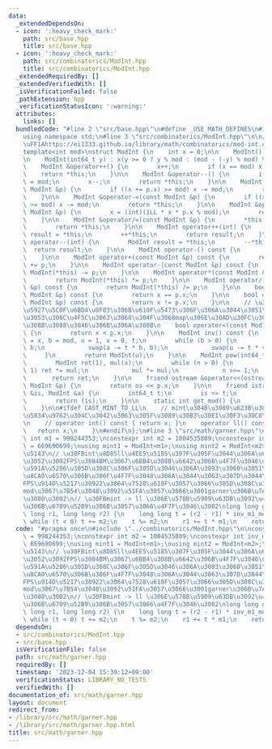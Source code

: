 ```yaml
---
data:
  _extendedDependsOn:
  - icon: ':heavy_check_mark:'
    path: src/base.hpp
    title: src/base.hpp
  - icon: ':heavy_check_mark:'
    path: src/combinatorics/ModInt.hpp
    title: src/combinatorics/ModInt.hpp
  _extendedRequiredBy: []
  _extendedVerifiedWith: []
  _isVerificationFailed: false
  _pathExtension: hpp
  _verificationStatusIcon: ':warning:'
  attributes:
    links: []
  bundledCode: "#line 2 \"src/base.hpp\"\n#define _USE_MATH_DEFINES\n#include <bits/stdc++.h>\n\
    using namespace std;\n#line 3 \"src/combinatorics/ModInt.hpp\"\n\n// \u53C2\u8003\
    \uFF1Ahttps://ei1333.github.io/library/math/combinatorics/mod-int.cpp\n// ModInt\n\
    template<int mod>\nstruct ModInt {\n    int x = 0;\n\n    ModInt() : x(0) {}\n\
    \n    ModInt(int64_t y) : x(y >= 0 ? y % mod : (mod - (-y) % mod) % mod) {}\n\n\
    \    ModInt &operator++() {\n        x++;\n        if (x == mod) x = 0;\n    \
    \    return *this;\n    }\n\n    ModInt &operator--() {\n        if (x == 0) x\
    \ = mod;\n        x--;\n        return *this;\n    }\n\n    ModInt &operator+=(const\
    \ ModInt &p) {\n        if ((x += p.x) >= mod) x -= mod;\n        return *this;\n\
    \    }\n\n    ModInt &operator-=(const ModInt &p) {\n        if ((x += mod - p.x)\
    \ >= mod) x -= mod;\n        return *this;\n    }\n\n    ModInt &operator*=(const\
    \ ModInt &p) {\n        x = (int)(1LL * x * p.x % mod);\n        return *this;\n\
    \    }\n\n    ModInt &operator/=(const ModInt &p) {\n        *this *= p.inv();\n\
    \        return *this;\n    }\n\n    ModInt operator++(int) {\n        ModInt\
    \ result = *this;\n        ++*this;\n        return result;\n    }\n\n    ModInt\
    \ operator--(int) {\n        ModInt result = *this;\n        --*this;\n      \
    \  return result;\n    }\n\n    ModInt operator-() const {\n        return ModInt(-x);\n\
    \    }\n\n    ModInt operator+(const ModInt &p) const {\n        return ModInt(*this)\
    \ += p;\n    }\n\n    ModInt operator-(const ModInt &p) const {\n        return\
    \ ModInt(*this) -= p;\n    }\n\n    ModInt operator*(const ModInt &p) const {\n\
    \        return ModInt(*this) *= p;\n    }\n\n    ModInt operator/(const ModInt\
    \ &p) const {\n        return ModInt(*this) /= p;\n    }\n\n    bool operator==(const\
    \ ModInt &p) const {\n        return x == p.x;\n    }\n\n    bool operator!=(const\
    \ ModInt &p) const {\n        return x != p.x;\n    }\n\n    // \u203BModInt\u306E\
    \u5927\u5C0F\u6BD4\u8F03\u306B\u610F\u5473\u306F\u306A\u3044\u3051\u3069\u3001\
    \u3053\u308C\u4F5C\u3063\u3068\u304F\u3068map\u306E\u30AD\u30FC\u306B\u4F7F\u3048\
    \u308B\u3088\u3046\u306B\u306A\u308B\n    bool operator<(const ModInt &p) const\
    \ {\n        return x < p.x;\n    }\n\n    ModInt inv() const {\n        int a\
    \ = x, b = mod, u = 1, v = 0, t;\n        while (b > 0) {\n            t = a /\
    \ b;\n            swap(a -= t * b, b);\n            swap(u -= t * v, v);\n   \
    \     }\n        return ModInt(u);\n    }\n\n    ModInt pow(int64_t n) const {\n\
    \        ModInt ret(1), mul(x);\n        while (n > 0) {\n            if (n &\
    \ 1) ret *= mul;\n            mul *= mul;\n            n >>= 1;\n        }\n \
    \       return ret;\n    }\n\n    friend ostream &operator<<(ostream &os, const\
    \ ModInt &p) {\n        return os << p.x;\n    }\n\n    friend istream &operator>>(istream\
    \ &is, ModInt &a) {\n        int64_t t;\n        is >> t;\n        a = ModInt<mod>(t);\n\
    \        return (is);\n    }\n\n    static int get_mod() {\n        return mod;\n\
    \    }\n\n#ifdef CAST_MINT_TO_LL\n    // mint\u304B\u3089\u623B\u3057\u305F\u3044\
    \u5834\u9762\u304C\u3042\u3063\u305F\u3089\u30B3\u30E1\u30F3\u30C8\u5916\u3059\
    \n    // operator int() const { return x; }\n    operator ll() const {\n     \
    \   return x;\n    }\n#endif\n};\n#line 3 \"src/math/garner.hpp\"\n\nconstexpr\
    \ int m1 = 998244353;\nconstexpr int m2 = 1004535809;\nconstexpr int inv_m1_mod_m2\
    \ = 669690699;\nusing mint1 = ModInt<m1>;\nusing mint2 = ModInt<m2>;\n\n// MOD\u5FA9\
    \u5143\n// \u30FBint\u8D85ll\u4EE5\u5185\u307F\u305F\u3044\u306A\u6570\u3048\u4E0A\
    \u3052\u3092FPS\u3084BM\u3067\u6BB4\u308B\u6642\u306B\u4F7F\u3046\u3002\n// \u30FB\
    \u591A\u5206\u305D\u308C\u306F\u305D\u3046\u306A\u3093\u3060\u3051\u3069\u3001\
    \u8CA0\u6570\u306B\u306F\u4F7F\u3048\u306A\u3044\u3063\u307D\u3044\u3002\n// \u30FB\
    FPS\u914D\u5217\u30922\u3064\u7528\u610F\u3057\u3066\u305D\u308C\u305E\u308C\u306E\
    mod\u3067\u7B54\u3048\u3092\u51FA\u3057\u3066\u3001garner\u306B\u7A81\u3063\u8FBC\
    \u3080\u3002\n// \u30FBmint -> ll \u306E\u578B\u5909\u63DB\u3092\u4E00\u6642\u7684\
    \u306B\u6709\u52B9\u306B\u3057\u3066\u4F7F\u3046\u3002\nlong long garner(long\
    \ long r1, long long r2) {\n    long long t = (r2 - r1) * inv_m1_mod_m2;\n   \
    \ while (t < 0) t += m2;\n    t %= m2;\n    r1 += t * m1;\n    return r1;\n}\n"
  code: "#pragma once\n#include \"../combinatorics/ModInt.hpp\"\n\nconstexpr int m1\
    \ = 998244353;\nconstexpr int m2 = 1004535809;\nconstexpr int inv_m1_mod_m2 =\
    \ 669690699;\nusing mint1 = ModInt<m1>;\nusing mint2 = ModInt<m2>;\n\n// MOD\u5FA9\
    \u5143\n// \u30FBint\u8D85ll\u4EE5\u5185\u307F\u305F\u3044\u306A\u6570\u3048\u4E0A\
    \u3052\u3092FPS\u3084BM\u3067\u6BB4\u308B\u6642\u306B\u4F7F\u3046\u3002\n// \u30FB\
    \u591A\u5206\u305D\u308C\u306F\u305D\u3046\u306A\u3093\u3060\u3051\u3069\u3001\
    \u8CA0\u6570\u306B\u306F\u4F7F\u3048\u306A\u3044\u3063\u307D\u3044\u3002\n// \u30FB\
    FPS\u914D\u5217\u30922\u3064\u7528\u610F\u3057\u3066\u305D\u308C\u305E\u308C\u306E\
    mod\u3067\u7B54\u3048\u3092\u51FA\u3057\u3066\u3001garner\u306B\u7A81\u3063\u8FBC\
    \u3080\u3002\n// \u30FBmint -> ll \u306E\u578B\u5909\u63DB\u3092\u4E00\u6642\u7684\
    \u306B\u6709\u52B9\u306B\u3057\u3066\u4F7F\u3046\u3002\nlong long garner(long\
    \ long r1, long long r2) {\n    long long t = (r2 - r1) * inv_m1_mod_m2;\n   \
    \ while (t < 0) t += m2;\n    t %= m2;\n    r1 += t * m1;\n    return r1;\n}\n"
  dependsOn:
  - src/combinatorics/ModInt.hpp
  - src/base.hpp
  isVerificationFile: false
  path: src/math/garner.hpp
  requiredBy: []
  timestamp: '2023-12-04 15:39:12+09:00'
  verificationStatus: LIBRARY_NO_TESTS
  verifiedWith: []
documentation_of: src/math/garner.hpp
layout: document
redirect_from:
- /library/src/math/garner.hpp
- /library/src/math/garner.hpp.html
title: src/math/garner.hpp
---
```

